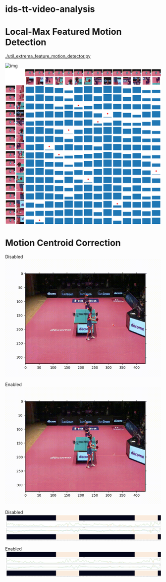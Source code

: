 # ids-tt-video-analysis

# Local-Max Featured Motion Detection

[./util_extrema_feature_motion_detector.py](./util_extrema_feature_motion_detector.py)

![img](presen_materials/local_max_feature_motion_vectors.gif)
![img](presen_materials/local_max_feature_dist_mat.png)

# Motion Centroid Correction

Disabled
![img](presen_materials/motion_centroid_correction/out_without_motion_correction.gif)

Enabled
![img](presen_materials/motion_centroid_correction/out_with_motion_correction.gif)

Disabled
![img](presen_materials/motion_centroid_correction/out_without_motion_correction.png)

Enabled
![img](presen_materials/motion_centroid_correction/out_with_motion_correction.png)
